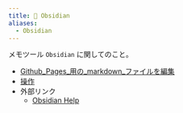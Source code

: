 ```yaml
---
title: 💎 Obsidian
aliases:
  - Obsidian
---
```


メモツール `Obsidian` に関してのこと。

- [Github_Pages_用の_markdown_ファイルを編集](Github_Pages_用の_markdown_ファイルを編集.md)
- [操作](操作.md)
- 外部リンク
  - [Obsidian Help](https://help.obsidian.md/Obsidian/Index)


